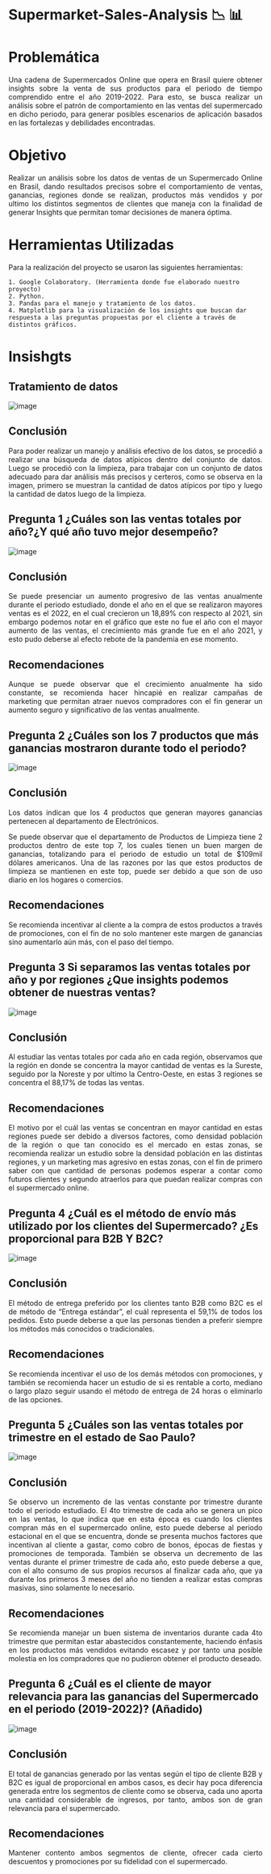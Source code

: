 # Supermarket-Sales-Analysis :chart_with_downwards_trend: :bar_chart:

# Problemática 

<p align="justify">  Una cadena de Supermercados Online que opera en Brasil quiere obtener insights sobre la venta de sus productos para el periodo de tiempo comprendido entre el año 2019-2022. Para esto, se busca realizar un análisis sobre el patrón de comportamiento en las ventas del supermercado en dicho periodo, para generar posibles escenarios de aplicación basados en las fortalezas y debilidades encontradas.</p>

# Objetivo
  
<p align="justify">   Realizar un análisis sobre los datos de ventas de un Supermercado Online en Brasil, dando resultados precisos sobre el comportamiento de ventas, ganancias, regiones donde se realizan, productos más vendidos y por ultimo los distintos segmentos de clientes que maneja con la finalidad de generar Insights que permitan tomar decisiones de manera óptima.</p>

# Herramientas Utilizadas
  Para la realización del proyecto se usaron las siguientes herramientas:
    
    1. Google Colaboratory. (Herramienta donde fue elaborado nuestro proyecto)
    2. Python.
    3. Pandas para el manejo y tratamiento de los datos.
    4. Matplotlib para la visualización de los insights que buscan dar respuesta a las preguntas propuestas por el cliente a través de distintos gráficos.

# Insishgts 

## Tratamiento de datos
![image](https://github.com/Marioarellano21/Supermarket-Sales-Analysis/assets/146877817/ea16d5a9-81dd-4423-8aa4-acabf77b813e)
## Conclusión

<p align="justify">   Para poder realizar un manejo y análisis efectivo de los datos, se procedió a realizar una búsqueda de datos atípicos dentro del conjunto de datos. Luego se procedió con la limpieza, para trabajar con un conjunto de datos adecuado para dar análisis más precisos y certeros, como se observa en la imagen, primero se muestran la cantidad de datos atípicos por tipo y luego la cantidad de datos luego de la limpieza.</p>

## Pregunta 1 ¿Cuáles son las ventas totales por año?¿Y qué año tuvo mejor desempeño?
![image](https://github.com/Marioarellano21/Supermarket-Sales-Analysis/assets/146877817/426d7d48-58f7-473d-accd-0d9cc1f71e1c)

## Conclusión

<p align="justify">   Se puede presenciar un aumento progresivo de las ventas anualmente durante el periodo estudiado, donde el año en el que se realizaron mayores ventas es el 2022, en el cual crecieron un 18,89% con respecto al 2021, sin embargo podemos notar en el gráfico que este no fue el año con el mayor aumento de las ventas, el crecimiento más grande fue en el año 2021, y esto pudo deberse al efecto rebote de la pandemia en ese momento.</p>

## Recomendaciones

<p align="justify">   Aunque se puede observar que el crecimiento anualmente ha sido constante, se recomienda hacer hincapié en realizar campañas de marketing que permitan atraer nuevos compradores con el fin generar un aumento seguro y significativo de las ventas anualmente.</p>

## Pregunta 2 ¿Cuáles son los 7 productos que más ganancias mostraron durante todo el periodo?
 ![image](https://github.com/Marioarellano21/Supermarket-Sales-Analysis/assets/146877817/f3c64b50-666e-470b-ae78-ea73d235897f)

## Conclusión
	
<p align="justify">   Los datos indican que los 4 productos que generan mayores ganancias pertenecen al departamento de Electrónicos. </p>
  
<p align="justify">  	Se puede observar que el departamento de Productos de Limpieza tiene 2 productos dentro de este top 7, los cuales tienen un buen margen de ganancias, totalizando para el periodo de estudio un total de $109mil dólares americanos. Una de las razones por las que estos productos de limpieza se mantienen en este top, puede ser debido a que son de uso diario en los hogares o comercios. </p>
 
## Recomendaciones

<p align="justify">	Se recomienda incentivar al cliente a la compra de estos productos a través de promociones, con el fin de no solo mantener este margen de ganancias sino aumentarlo aún más, con el paso del tiempo. </p>

## Pregunta 3 Si separamos las ventas totales por año y por regiones ¿Que insights podemos obtener de nuestras ventas?
 ![image](https://github.com/Marioarellano21/Supermarket-Sales-Analysis/assets/146877817/02f8c28a-904d-4690-9b2e-58fbb424fe13)

## Conclusión

<p align="justify">	Al estudiar las ventas totales por cada año en cada región, observamos que la región en donde se concentra la mayor cantidad de ventas es la Sureste, seguido por la Noreste y por ultimo la Centro-Oeste, en estas 3 regiones se concentra el 88,17% de todas las ventas. </p>

## Recomendaciones

<p align="justify">	El motivo por el cuál las ventas se concentran en mayor cantidad en estas regiones puede ser debido a diversos factores, como densidad población de la región o que tan conocido es el mercado en estas zonas, se recomienda realizar un estudio sobre la densidad población en las distintas regiones, y un marketing mas agresivo en estas zonas, con el fin de primero saber con que cantidad de personas podemos esperar a contar como futuros clientes y segundo atraerlos para que puedan realizar compras con el supermercado online. </p>

## Pregunta 4 ¿Cuál es el método de envío más utilizado por los clientes del Supermercado? ¿Es proporcional para B2B Y B2C?
 ![image](https://github.com/Marioarellano21/Supermarket-Sales-Analysis/assets/146877817/99844be3-58cb-44f0-96bf-5d9efa238e31)

## Conclusión

<p align="justify">	El método de entrega preferido por los clientes tanto B2B como B2C es el de método de “Entrega estándar”, el cuál representa el 59,1% de todos los pedidos. Esto puede deberse a que las personas tienden a preferir siempre los métodos más conocidos o tradicionales. </p>

## Recomendaciones

<p align="justify">	Se recomienda incentivar el uso de los demás métodos con promociones, y también se recomienda hacer un estudio de si es rentable a corto, mediano o largo plazo seguir usando el método de entrega de 24 horas o eliminarlo de las opciones. </p>

## Pregunta 5 ¿Cuáles son las ventas totales por trimestre en el estado de Sao Paulo?
 ![image](https://github.com/Marioarellano21/Supermarket-Sales-Analysis/assets/146877817/d8c4a2cf-62fb-4016-bd8e-b51d0df50e39)

## Conclusión

<p align="justify">	Se observo un incremento de las ventas constante por trimestre durante todo el periodo estudiado. El 4to trimestre de cada año se genera un pico en las ventas, lo que indica que en esta época es cuando los clientes compran más en el supermercado online, esto puede deberse al periodo estacional en el que se encuentra, donde se presenta muchos factores que incentivan al cliente a gastar, como cobro de bonos, épocas de fiestas y promociones de temporada. También se observa un decremento de las ventas durante el primer trimestre de cada año, esto puede deberse a que, con el alto consumo de sus propios recursos al finalizar cada año, que ya durante los primeros 3 meses del año no tienden a realizar estas compras masivas, sino solamente lo necesario. </p>

## Recomendaciones

<p align="justify">	Se recomienda manejar un buen sistema de inventarios durante cada 4to trimestre que permitan estar abastecidos constantemente, haciendo énfasis en los productos más vendidos evitando escasez y por tanto una posible molestia en los compradores que no pudieron obtener el producto deseado. </p>

## Pregunta 6 ¿Cuál es el cliente de mayor relevancia para las ganancias del Supermercado en el periodo (2019-2022)? (Añadido)
 ![image](https://github.com/Marioarellano21/Supermarket-Sales-Analysis/assets/146877817/020f1533-f479-406f-8400-fc11b41d4110)

## Conclusión

<p align="justify"> El total de ganancias generado por las ventas según el tipo de cliente B2B y B2C es igual de proporcional en ambos casos, es decir hay poca diferencia generada entre los segmentos de cliente como se observa, cada uno aporta una cantidad considerable de ingresos, por tanto, ambos son de gran relevancia para el supermercado. </p>

## Recomendaciones

<p align="justify"> Mantener contento ambos segmentos de cliente, ofrecer cada cierto descuentos y promociones por su fidelidad con el supermercado. </p>

  
